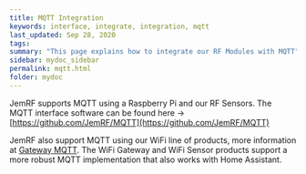 ```yaml
---
title: MQTT Integration
keywords: interface, integrate, integration, mqtt
last_updated: Sep 28, 2020
tags:
summary: "This page explains how to integrate our RF Modules with MQTT"
sidebar: mydoc_sidebar
permalink: mqtt.html
folder: mydoc
---
```


JemRF supports MQTT using a Raspberry Pi and our RF Sensors.
The MQTT interface software can be found here -> [https://github.com/JemRF/MQTT](https://github.com/JemRF/MQTT)

JemRF also support MQTT using our WiFi line of products, more information at [Gateway MQTT](gateway-mqtt.html).
The WiFi Gateway and WiFi Sensor products support a more robust MQTT implementation that also works with Home Assistant.
